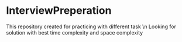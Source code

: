 # InterviewPreperation

This repository created for practicing with different task \n
Looking for solution with best time complexity and space complexity

